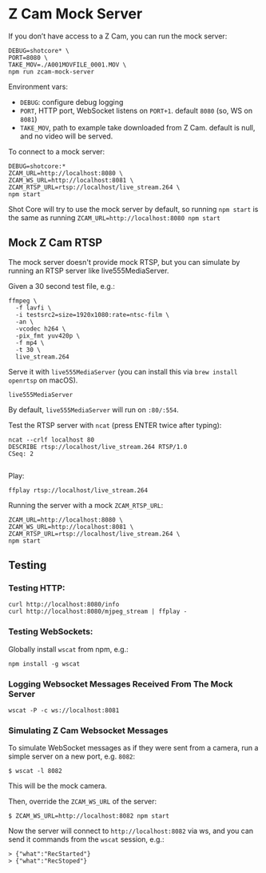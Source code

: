 # Z Cam Mock Server

If you don’t have access to a Z Cam, you can run the mock server:

```
DEBUG=shotcore* \
PORT=8080 \
TAKE_MOV=./A001MOVFILE_0001.MOV \
npm run zcam-mock-server
```

Environment vars:  
- `DEBUG`: configure debug logging
- `PORT`, HTTP port, WebSocket listens on `PORT+1`. default `8080` (so, WS on `8081`)  
- `TAKE_MOV`, path to example take downloaded from Z Cam. default is null, and no video will be served.  

To connect to a mock server:
```
DEBUG=shotcore:*
ZCAM_URL=http://localhost:8080 \
ZCAM_WS_URL=http://localhost:8081 \
ZCAM_RTSP_URL=rtsp://localhost/live_stream.264 \
npm start
```

Shot Core will try to use the mock server by default, so running `npm start` is the same as running `ZCAM_URL=http://localhost:8080 npm start`

## Mock Z Cam RTSP

The mock server doesn't provide mock RTSP, but you can simulate by running an RTSP server like live555MediaServer.

Given a 30 second test file, e.g.:

```
ffmpeg \
  -f lavfi \
  -i testsrc2=size=1920x1080:rate=ntsc-film \
  -an \
  -vcodec h264 \
  -pix_fmt yuv420p \
  -f mp4 \
  -t 30 \
  live_stream.264
```

Serve it with `live555MediaServer` (you can install this via `brew install openrtsp` on macOS).

```
live555MediaServer
```

By default, `live555MediaServer` will run on `:80/:554`.


Test the RTSP server with `ncat` (press ENTER twice after typing):

```
ncat --crlf localhost 80
DESCRIBE rtsp://localhost/live_stream.264 RTSP/1.0
CSeq: 2


```

Play:

```
ffplay rtsp://localhost/live_stream.264
```

Running the server with a mock `ZCAM_RTSP_URL`:

```
ZCAM_URL=http://localhost:8080 \
ZCAM_WS_URL=http://localhost:8081 \
ZCAM_RTSP_URL=rtsp://localhost/live_stream.264 \
npm start
```

## Testing

### Testing HTTP:

```
curl http://localhost:8080/info
curl http://localhost:8080/mjpeg_stream | ffplay -
```

### Testing WebSockets:

Globally install `wscat` from npm, e.g.:

```
npm install -g wscat
```

### Logging Websocket Messages Received From The Mock Server

```
wscat -P -c ws://localhost:8081
```

### Simulating Z Cam Websocket Messages

To simulate WebSocket messages as if they were sent from a camera, run a simple server on a new port, e.g. `8082`:

    $ wscat -l 8082

This will be the mock camera.

Then, override the `ZCAM_WS_URL` of the server:

    $ ZCAM_WS_URL=http://localhost:8082 npm start

Now the server will connect to `http://localhost:8082` via ws, and you can send it commands from the `wscat` session, e.g.:

    > {"what":"RecStarted"}
    > {"what":"RecStoped"}
